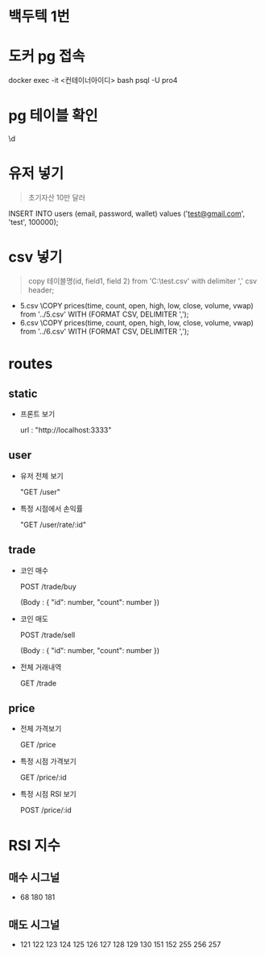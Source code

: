 # 백두텍 1번
# 도커 pg 접속

docker exec -it <컨테이너아이디> bash
psql -U pro4

# pg 테이블 확인

\d

# 유저 넣기

> 초기자산 10만 달러

INSERT INTO users (email, password, wallet) values ('test@gmail.com', 'test', 100000);

# csv 넣기

> copy 테이블명(id, field1, field 2) from 'C:\test.csv' with delimiter ',' csv header;

- 5.csv
  \COPY prices(time, count, open, high, low, close, volume, vwap) from '../5.csv' WITH (FORMAT CSV, DELIMITER ',');
- 6.csv
  \COPY prices(time, count, open, high, low, close, volume, vwap) from '../6.csv' WITH (FORMAT CSV, DELIMITER ',');

# routes

## static

- 프론트 보기

  url : "http://localhost:3333"

## user

- 유저 전체 보기

  "GET /user"

- 특정 시점에서 손익률

  "GET /user/rate/:id"

## trade

- 코인 매수

  POST /trade/buy

  (Body : {
  "id": number,
  "count": number
  })

- 코인 매도

  POST /trade/sell

  (Body : {
  "id": number,
  "count": number
  })

- 전체 거래내역

  GET /trade

## price

- 전체 가격보기

  GET /price

- 특정 시점 가격보기

  GET /price/:id

- 특정 시점 RSI 보기

  POST /price/:id

  <!-- (Body : {
  "id": number,
  }) -->

# RSI 지수

## 매수 시그널

- 68 180 181

## 매도 시그널

- 121 122 123 124 125 126 127 128 129 130 151 152 255 256 257
